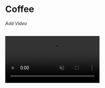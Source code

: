 # Coffee

###### Add Video    
 <video autoplay loop muted plays-inline class="back-video">
        <source src="coffee-video.mp4">
    </video>